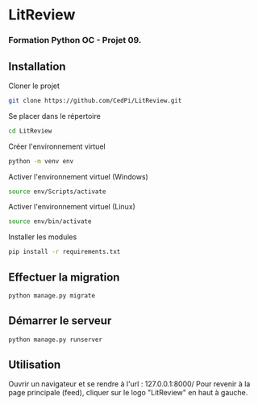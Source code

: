 # LitReview

### Formation Python OC - Projet 09.


## Installation

Cloner le projet
```bash
git clone https://github.com/CedPi/LitReview.git
```

Se placer dans le répertoire
```bash
cd LitReview
```

Créer l'environnement virtuel
```bash
python -m venv env
```

Activer l'environnement virtuel (Windows)
```bash
source env/Scripts/activate
```

Activer l'environnement virtuel (Linux)
```bash
source env/bin/activate
```

Installer les modules
```bash
pip install -r requirements.txt
```

## Effectuer la migration
```bash
python manage.py migrate
```

## Démarrer le serveur
```bash
python manage.py runserver
```

## Utilisation
Ouvrir un navigateur et se rendre à l'url : 127.0.0.1:8000/
Pour revenir à la page principale (feed), cliquer sur le logo "LitReview" en haut à gauche.
